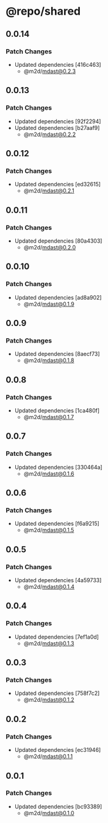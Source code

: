 # @repo/shared

## 0.0.14

### Patch Changes

- Updated dependencies [416c463]
  - @m2d/mdast@0.2.3

## 0.0.13

### Patch Changes

- Updated dependencies [92f2294]
- Updated dependencies [b27aaf9]
  - @m2d/mdast@0.2.2

## 0.0.12

### Patch Changes

- Updated dependencies [ed32615]
  - @m2d/mdast@0.2.1

## 0.0.11

### Patch Changes

- Updated dependencies [80a4303]
  - @m2d/mdast@0.2.0

## 0.0.10

### Patch Changes

- Updated dependencies [ad8a902]
  - @m2d/mdast@0.1.9

## 0.0.9

### Patch Changes

- Updated dependencies [8aecf73]
  - @m2d/mdast@0.1.8

## 0.0.8

### Patch Changes

- Updated dependencies [1ca480f]
  - @m2d/mdast@0.1.7

## 0.0.7

### Patch Changes

- Updated dependencies [330464a]
  - @m2d/mdast@0.1.6

## 0.0.6

### Patch Changes

- Updated dependencies [f6a9215]
  - @m2d/mdast@0.1.5

## 0.0.5

### Patch Changes

- Updated dependencies [4a59733]
  - @m2d/mdast@0.1.4

## 0.0.4

### Patch Changes

- Updated dependencies [7ef1a0d]
  - @m2d/mdast@0.1.3

## 0.0.3

### Patch Changes

- Updated dependencies [758f7c2]
  - @m2d/mdast@0.1.2

## 0.0.2

### Patch Changes

- Updated dependencies [ec31946]
  - @m2d/mdast@0.1.1

## 0.0.1

### Patch Changes

- Updated dependencies [bc93389]
  - @m2d/mdast@0.1.0
